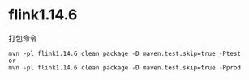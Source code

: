 # flink1.14.6

打包命令

```
mvn -pl flink1.14.6 clean package -D maven.test.skip=true -Ptest
or 
mvn -pl flink1.14.6 clean package -D maven.test.skip=true -Pprod
```